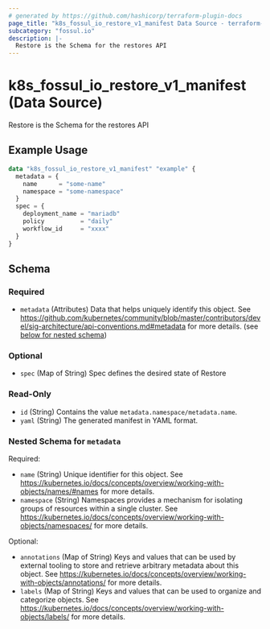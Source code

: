 ```yaml
---
# generated by https://github.com/hashicorp/terraform-plugin-docs
page_title: "k8s_fossul_io_restore_v1_manifest Data Source - terraform-provider-k8s"
subcategory: "fossul.io"
description: |-
  Restore is the Schema for the restores API
---
```


# k8s_fossul_io_restore_v1_manifest (Data Source)

Restore is the Schema for the restores API

## Example Usage

```terraform
data "k8s_fossul_io_restore_v1_manifest" "example" {
  metadata = {
    name      = "some-name"
    namespace = "some-namespace"
  }
  spec = {
    deployment_name = "mariadb"
    policy          = "daily"
    workflow_id     = "xxxx"
  }
}
```

<!-- schema generated by tfplugindocs -->
## Schema

### Required

- `metadata` (Attributes) Data that helps uniquely identify this object. See https://github.com/kubernetes/community/blob/master/contributors/devel/sig-architecture/api-conventions.md#metadata for more details. (see [below for nested schema](#nestedatt--metadata))

### Optional

- `spec` (Map of String) Spec defines the desired state of Restore

### Read-Only

- `id` (String) Contains the value `metadata.namespace/metadata.name`.
- `yaml` (String) The generated manifest in YAML format.

<a id="nestedatt--metadata"></a>
### Nested Schema for `metadata`

Required:

- `name` (String) Unique identifier for this object. See https://kubernetes.io/docs/concepts/overview/working-with-objects/names/#names for more details.
- `namespace` (String) Namespaces provides a mechanism for isolating groups of resources within a single cluster. See https://kubernetes.io/docs/concepts/overview/working-with-objects/namespaces/ for more details.

Optional:

- `annotations` (Map of String) Keys and values that can be used by external tooling to store and retrieve arbitrary metadata about this object. See https://kubernetes.io/docs/concepts/overview/working-with-objects/annotations/ for more details.
- `labels` (Map of String) Keys and values that can be used to organize and categorize objects. See https://kubernetes.io/docs/concepts/overview/working-with-objects/labels/ for more details.
